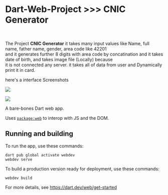 <h1>Dart-Web-Project >>> CNIC Generator</h1>
<br />
<p>The Project <b>CNIC Generator</b> it takes many input values like Name, full name, father name, gender, area code like 42201 <br />
and it generates further 8 digits with area code by concatination and it takes date of birth, and takes image file (Locally) because <br />
it is not connected any server. it takes all of data from user and Dynamically print it in card.</p>

<p>here's a interface Screenshots</p>

<img src="![screencapture-127-0-0-1-8080-2024-03-03-08_13_35](https://github.com/tehamialishah/CNIC-Generator-Project-MAD1/assets/85039236/e6427842-b1aa-4856-8748-33e5ffc8f029)
">

<img src="https://photos.google.com/photo/AF1QipNwA8pr98HS5kyG1ixBHBojaphbAH7GyBHWZPcy">



  

A bare-bones Dart web app.

Uses [`package:web`](https://pub.dev/packages/web)
to interop with JS and the DOM.

## Running and building

To run the app, use these commands:
```
dart pub global activate webdev
webdev serve
```

To build a production version ready for deployment, use these commands:
```
webdev build
```

For more details, see https://dart.dev/web/get-started
